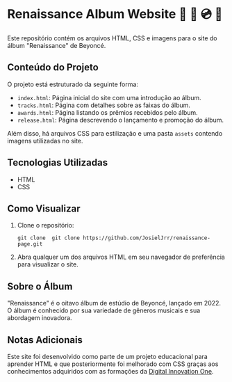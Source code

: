 # Renaissance Album Website 🐝 🐎 💿 🌟

Este repositório contém os arquivos HTML, CSS e imagens para o site do álbum "Renaissance" de Beyoncé.

## Conteúdo do Projeto

O projeto está estruturado da seguinte forma:

- `index.html`: Página inicial do site com uma introdução ao álbum.
- `tracks.html`: Página com detalhes sobre as faixas do álbum.
- `awards.html`: Página listando os prêmios recebidos pelo álbum.
- `release.html`: Página descrevendo o lançamento e promoção do álbum.

Além disso, há arquivos CSS para estilização e uma pasta `assets` contendo imagens utilizadas no site.

## Tecnologias Utilizadas
- HTML
- CSS

## Como Visualizar
1. Clone o repositório:
   ```
   git clone  git clone https://github.com/JosielJrr/renaissance-page.git
   ```
2. Abra qualquer um dos arquivos HTML em seu navegador de preferência para visualizar o site.

## Sobre o Álbum
"Renaissance" é o oitavo álbum de estúdio de Beyoncé, lançado em 2022. O álbum é conhecido por sua variedade de gêneros musicais e sua abordagem inovadora.

## Notas Adicionais 
Este site foi desenvolvido como parte de um projeto educacional para aprender HTML e que posteriormente foi melhorado com CSS graças aos conhecimentos adquiridos com as formações da [Digital Innovation One](https://www.dio.me/). 


   
